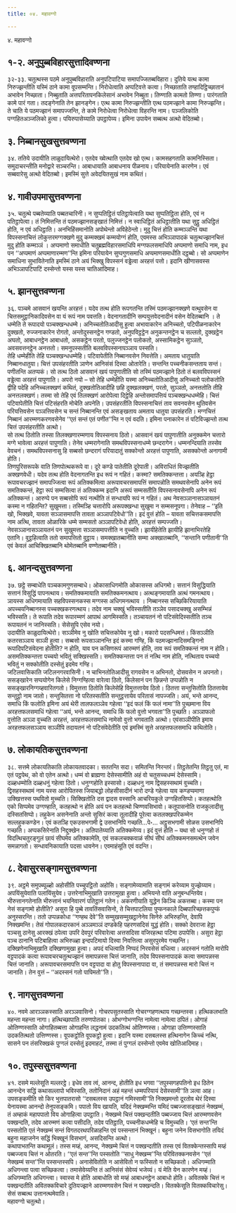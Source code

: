 ```yaml
---
title: ०४. महावग्गो

---
```

४. महावग्गो  


## १-२. अनुपुब्बविहारसुत्तादिवण्णना

३२-३३. चतुत्थस्स पठमे अनुपुब्बविहाराति अनुपटिपाटिया समापज्जितब्बविहारा। दुतिये यत्थ कामा निरुज्झन्तीति यस्मिं ठाने कामा वूपसम्मन्ति। निरोधेत्वाति अप्पटिवत्ते कत्वा। निच्छाताति तण्हादिट्ठिच्छातानं अभावेन निच्छाता। निब्बुताति अत्तपरितापनकिलेसानं अभावेन निब्बुता। तिण्णाति कामतो तिण्णा। पारंगताति कामे पारं गता। तदङ्गेनाति तेन झानङ्गेन। एत्थ कामा निरुज्झन्तीति एत्थ पठमज्झाने कामा निरुज्झन्ति। ते चाति ये पठमज्झानं समापज्जन्ति, ते कामे निरोधेत्वा निरोधेत्वा विहरन्ति नाम। पञ्जलिकोति पग्गहितअञ्जलिको हुत्वा। पयिरुपासेय्याति उपट्ठापेय्य। इमिना उपायेन सब्बत्थ अत्थो वेदितब्बो।  


## ३. निब्बानसुखसुत्तवण्णना

३४. ततिये उदायीति लाळुदायित्थेरो। एतदेव ख्वेत्थाति एतदेव खो एत्थ। कामसहगताति कामनिस्सिता। समुदाचरन्तीति मनोद्वारे सञ्चरन्ति। आबाधायाति आबाधनाय पीळनाय। परियायेनाति कारणेन। एवं सब्बवारेसु अत्थो वेदितब्बो। इमस्मिं सुत्ते अवेदयितसुखं नाम कथितं।  


## ४. गावीउपमासुत्तवण्णना

३५. चतुत्थे पब्बतेय्याति पब्बतचारिनी। न सुप्पतिट्ठितं पतिट्ठापेत्वाति यथा सुप्पतिट्ठिता होति, एवं न पतिट्ठापेत्वा। तं निमित्तन्ति तं पठमज्झानसङ्खातं निमित्तं। न स्वाधिट्ठितं अधिट्ठातीति यथा सुट्ठु अधिट्ठितं होति, न एवं अधिट्ठाति। अनभिहिंसमानोति अपोथेन्तो अविहेठेन्तो। मुदु चित्तं होति कम्मञ्ञन्ति यथा विपस्सनाचित्तं लोकुत्तरमग्गक्खणे मुदु कम्मक्खमं कम्मयोग्गं होति, एवमस्स अभिञ्ञापादकं चतुत्थज्झानचित्तं मुदु होति कम्मञ्ञं । अप्पमाणो समाधीति चतुब्रह्मविहारसमाधिपि मग्गफलसमाधिपि अप्पमाणो समाधि नाम, इध पन ‘‘अप्पमाणं अप्पमाणारम्मण’’न्ति इमिना परियायेन सुप्पगुणसमाधि अप्पमाणसमाधीति दट्ठब्बो। सो अप्पमाणेन समाधिना सुभावितेनाति इमस्मिं ठाने अयं भिक्खु विपस्सनं वड्ढेत्वा अरहत्तं पत्तो। इदानि खीणासवस्स अभिञ्ञापटिपाटिं दस्सेन्तो यस्स यस्स चातिआदिमाह।  


## ५. झानसुत्तवण्णना

३६. पञ्चमे आसवानं खयन्ति अरहत्तं। यदेव तत्थ होति रूपगतन्ति तस्मिं पठमज्झानक्खणे वत्थुवसेन वा चित्तसमुट्ठानिकादिवसेन वा यं रूपं नाम पवत्तति। वेदनागतादीनि सम्पयुत्तवेदनादीनं वसेन वेदितब्बानि । ते धम्मेति ते रूपादयो पञ्चक्खन्धधम्मे। अनिच्चतोतिआदीसु हुत्वा अभावाकारेन अनिच्चतो, पटिपीळनाकारेन दुक्खतो, रुज्जनाकारेन रोगतो, अन्तोदुस्सनट्ठेन गण्डतो, अनुपविट्ठट्ठेन अनुकन्तनट्ठेन च सल्लतो, दुक्खट्ठेन अघतो, आबाधनट्ठेन आबाधतो, असकट्ठेन परतो, पलुज्जनट्ठेन पलोकतो, अस्सामिकट्ठेन सुञ्ञतो, अवसवत्तनट्ठेन अनत्ततो। समनुपस्सतीति बलवविपस्सनापञ्ञाय पस्सति।  
तेहि धम्मेहीति तेहि पञ्चक्खन्धधम्मेहि। पटिवापेतीति निब्बानवसेन निवत्तेति। अमताय धातुयाति निब्बानधातुया। चित्तं उपसंहरतीति ञाणेन आनिसंसं दिस्वा ओतारेति। सन्तन्ति पच्चनीकसन्तताय सन्तं। पणीतन्ति अतप्पकं। सो तत्थ ठितो आसवानं खयं पापुणातीति सो तस्मिं पठमज्झाने ठितो तं बलवविपस्सनं वड्ढेत्वा अरहत्तं पापुणाति। अपरो नयो – सो तेहि धम्मेहीति यस्मा अनिच्चतोतिआदीसु अनिच्चतो पलोकतोति द्वीहि पदेहि अनिच्चलक्खणं कथितं, दुक्खतोतिआदीहि छहि दुक्खलक्खणं, परतो, सुञ्ञतो, अनत्ततोति तीहि अनत्तलक्खणं। तस्मा सो तेहि एवं तिलक्खणं आरोपेत्वा दिट्ठेहि अन्तोसमापत्तियं पञ्चक्खन्धधम्मेहि। चित्तं पटिवापेतीति चित्तं पटिसंहरति मोचेति अपनेति। उपसंहरतीति विपस्सनाचित्तं ताव सवनवसेन थुतिवसेन परियत्तिवसेन पञ्ञत्तिवसेन च सन्तं निब्बानन्ति एवं असङ्खताय अमताय धातुया उपसंहरति। मग्गचित्तं निब्बानं आरम्मणकरणवसेनेव ‘‘एतं सन्तं एतं पणीत’’न्ति न एवं वदति। इमिना पनाकारेन तं पटिविज्झन्तो तत्थ चित्तं उपसंहरतीति अत्थो।  
सो तत्थ ठितोति तस्सा तिलक्खणारम्मणाय विपस्सनाय ठितो। आसवानं खयं पापुणातीति अनुक्कमेन चत्तारो मग्गे भावेत्वा अरहत्तं पापुणाति। तेनेव धम्मरागेनाति समथविपस्सनाधम्मे छन्दरागेन। धम्मनन्दियाति तस्सेव वेवचनं। समथविपस्सनासु हि सब्बसो छन्दरागं परियादातुं सक्कोन्तो अरहत्तं पापुणाति, असक्कोन्तो अनागामी होति।  
तिणपुरिसरूपके वाति तिणपोत्थकरूपे वा। दूरे कण्डे पातेतीति दूरेपाती। अविराधितं विज्झतीति अक्खणवेधी। यदेव तत्थ होति वेदनागतन्ति इध रूपं न गहितं। कस्मा? समतिक्कन्तत्ता। अयञ्हि हेट्ठा रूपावचरज्झानं समापज्जित्वा रूपं अतिक्कमित्वा अरूपावचरसमापत्तिं समापन्नोति समथवसेनापि अनेन रूपं समतिक्कन्तं, हेट्ठा रूपं सम्मसित्वा तं अतिक्कम्म इदानि अरूपं सम्मसतीति विपस्सनावसेनापि अनेन रूपं अतिक्कन्तं। आरुप्पे पन सब्बसोपि रूपं नत्थीति तं सन्धायपि रूपं न गहितं। अथ नेवसञ्ञानासञ्ञायतनं कस्मा न गहितन्ति? सुखुमत्ता। तस्मिञ्हि चत्तारोपि अरूपक्खन्धा सुखुमा न सम्मसनूपगा। तेनेवाह – ‘‘इति खो, भिक्खवे, यावता सञ्ञासमापत्ति तावता अञ्ञापटिवेधो’’ति। इदं वुत्तं होति – यावता सचित्तकसमापत्ति नाम अत्थि, तावता ओळारिके धम्मे सम्मसतो अञ्ञापटिवेधो होति, अरहत्तं सम्पज्जति। नेवसञ्ञानासञ्ञायतनं पन सुखुमत्ता सञ्ञासमापत्तीति न वुच्चति। झायीहेतेति झायीहि झानाभिरतेहि एतानि। वुट्ठहित्वाति ततो समापत्तितो वुट्ठाय। समक्खातब्बानीति सम्मा अक्खातब्बानि, ‘‘सन्तानि पणीतानी’’ति एवं केवलं आचिक्खितब्बानि थोमेतब्बानि वण्णेतब्बानीति।  


## ६. आनन्दसुत्तवण्णना

३७. छट्ठे सम्बाधेति पञ्चकामगुणसम्बाधे। ओकासाधिगमोति ओकासस्स अधिगमो। सत्तानं विसुद्धियाति सत्तानं विसुद्धिं पापनत्थाय। समतिक्कमायाति समतिक्कमनत्थाय। अत्थङ्गमायाति अत्थं गमनत्थाय। ञायस्स अधिगमायाति सहविपस्सनकस्स मग्गस्स अधिगमनत्थाय । निब्बानस्स सच्छिकिरियायाति अपच्चयनिब्बानस्स पच्चक्खकरणत्थाय। तदेव नाम चक्खुं भविस्सतीति तञ्ञेव पसादचक्खु असम्भिन्नं भविस्सति। ते रूपाति तदेव रूपारम्मणं आपाथं आगमिस्सति। तञ्चायतनं नो पटिसंवेदिस्सतीति तञ्च रूपायतनं न जानिस्सति। सेसेसुपि एसेव नयो।  
उदायीति काळुदायित्थेरो। सञ्ञीमेव नु खोति सचित्तकोयेव नु खो। मकारो पदसन्धिमत्तं। किंसञ्ञीति कतरसञ्ञाय सञ्ञी हुत्वा। सब्बसो रूपसञ्ञानन्ति इदं कस्मा गण्हि, किं पठमज्झानादिसमङ्गिनो रूपादिपटिसंवेदना होतीति? न होति, याव पन कसिणरूपं आरम्मणं होति, ताव रूपं समतिक्कन्तं नाम न होति। असमतिक्कन्तत्ता पच्चयो भवितुं सक्खिस्सति। समतिक्कन्तत्ता पन तं नत्थि नाम होति, नत्थिताय पच्चयो भवितुं न सक्कोतीति दस्सेतुं इदमेव गण्हि।  
जटिलवासिकाति जटिलनगरवासिनी। न चाभिनतोतिआदीसु रागवसेन न अभिनतो, दोसवसेन न अपनतो। ससङ्खारेन सप्पयोगेन किलेसे निग्गण्हित्वा वारेत्वा ठितो, किलेसानं पन छिन्नन्ते उप्पन्नोति न ससङ्खारनिग्गय्हवारितगतो। विमुत्तत्ता ठितोति किलेसेहि विमुत्तत्तायेव ठितो। ठितत्ता सन्तुसितोति ठितत्तायेव सन्तुट्ठो नाम जातो। सन्तुसितत्ता नो परितस्सतीति सन्तुट्ठत्तायेव परितासं नापज्जति। अयं, भन्ते आनन्द, समाधि किं फलोति इमिना अयं थेरी तालफलञ्ञेव गहेत्वा ‘‘इदं फलं किं फलं नामा’’ति पुच्छमाना विय अरहत्तफलसमाधिं गहेत्वा ‘‘अयं, भन्ते आनन्द, समाधि किं फलो वुत्तो भगवता’’ति पुच्छति। अञ्ञाफलो वुत्तोति अञ्ञा वुच्चति अरहत्तं, अरहत्तफलसमाधि नामेसो वुत्तो भगवताति अत्थो। एवंसञ्ञीपीति इमाय अरहत्तफलसञ्ञाय सञ्ञीपि तदायतनं नो पटिसंवेदेतीति एवं इमस्मिं सुत्ते अरहत्तफलसमाधि कथितोति।  


## ७. लोकायतिकसुत्तवण्णना

३८. सत्तमे लोकायतिकाति लोकायतवादका। सततन्ति सदा। समितन्ति निरन्तरं। तिट्ठतेतन्ति तिट्ठतु एतं, मा एतं पट्ठपेथ, को वो एतेन अत्थो। धम्मं वो ब्राह्मणा देसेस्सामीति अहं वो चतुसच्चधम्मं देसेस्सामि।  
दळ्हधम्मोति दळ्हधनुं गहेत्वा ठितो। धनुग्गहोति इस्सासो। दळ्हधनु नाम द्विसहस्सथामं वुच्चति। द्विसहस्सथामं नाम यस्स आरोपितस्स जियाबद्धो लोहसीसादीनं भारो दण्डे गहेत्वा याव कण्डप्पमाणा उक्खित्तस्स पथवितो मुच्चति। सिक्खितोति दस द्वादस वस्सानि आचरियकुले उग्गहितसिप्पो। कतहत्थोति एको सिप्पमेव उग्गण्हाति, कतहत्थो न होति अयं पन कतहत्थो चिण्णवसिभावो। कतूपासनोति राजकुलादीसु दस्सितसिप्पो। लहुकेन असनेनाति अन्तो सुसिरं कत्वा तूलादीहि पूरेत्वा कतलक्खपरिकम्मेन सल्लहुककण्डेन। एवं कतञ्हि एकउसभगामी द्वे उसभानिपि गच्छति…पे॰… अट्ठुसभगामी सोळस उसभानिपि गच्छति। अप्पकसिरेनाति निद्दुक्खेन। अतिपातेय्याति अतिक्कमेय्य। इदं वुत्तं होति – यथा सो धनुग्गहो तं विदत्थिचतुरङ्गुलं छायं सीघमेव अतिक्कामेति, एवं सकलचक्कवाळं सीघं सीघं अतिक्कमनसमत्थेन जवेन समन्नागतो। सन्धावनिकायाति पदसा धावनेन। एवमाहंसूति एवं वदन्ति।  


## ८. देवासुरसङ्गामसुत्तवण्णना

३९. अट्ठमे समुपब्यूळ्हो अहोसीति पच्चुपट्ठितो अहोसि। सङ्गामेय्यामाति सङ्गामं करेय्याम युज्झेय्याम। अपयिंसुयेवाति पलायिंसुयेव। उत्तरेनाभिमुखाति उत्तरामुखा हुत्वा। अभियन्ते वाति अनुबन्धन्तियेव। भीरुत्तानगतेनाति भीरुत्तानं भयनिवारणं पतिट्ठानं गतेन। अकरणीयाति युद्धेन किञ्चि अकत्तब्बा। कस्मा पन नेसं सङ्गामो होतीति? असुरा हि पुब्बे तावतिंसवासिनो, ते चित्तपाटलिया पुप्फनकाले दिब्बपारिच्छत्तकपुप्फं अनुस्सरन्ति। ततो उप्पन्नकोधा ‘‘गण्हथ देवे’’ति सम्मुखसम्मुखट्ठानेनेव सिनेरुं अभिरुहन्ति, देवापि निक्खमन्ति। तेसं गोपालकदारकानं अञ्ञमञ्ञं दण्डकेहि पहरणसदिसं युद्धं होति। सक्को देवराजा हेट्ठा पञ्चसु ठानेसु आरक्खं ठपेत्वा उपरि देवपुरं परिवारेत्वा अत्तसदिसा वजिरहत्था पटिमा ठपापेसि। असुरा हेट्ठा पञ्च ठानानि पटिबाहित्वा अभिरुळ्हा इन्दपटिमायो दिस्वा निवत्तित्वा असुरपुरमेव गच्छन्ति।  
दक्खिणेनाभिमुखाति दक्खिणामुखा हुत्वा। अपदं वधित्वाति निप्पदं निरवसेसं वधित्वा। अदस्सनं गतोति मारोपि वट्टपादकं कत्वा रूपावचरचतुत्थज्झानं समापन्नस्स चित्तं जानाति, तदेव विपस्सनापादकं कत्वा समापन्नस्स चित्तं जानाति। अरूपावचरसमापत्ति पन वट्टपादा वा होतु विपस्सनापादा वा, तं समापन्नस्स मारो चित्तं न जानाति। तेन वुत्तं – ‘‘अदस्सनं गतो पापिमतो’’ति।  


## ९. नागसुत्तवण्णना

४०. नवमे आरञ्ञकस्साति अरञ्ञवासिनो। गोचरपसुतस्साति गोचरग्गहणत्थाय गच्छन्तस्स। हत्थिकलभाति महन्ता महन्ता नागा। हत्थिच्छापाति तरुणपोतका। ओभग्गोभग्गन्ति नामेत्वा नामेत्वा ठपितं। ओगाहं ओतिण्णस्साति ओगाहितब्बत्ता ओगाहन्ति लद्धनामं उदकतित्थं ओतिण्णस्स। ओगाहा उत्तिण्णस्साति उदकतित्थतो उत्तिण्णस्स। वूपकट्ठोति वूपकट्ठो हुत्वा। इदानि यस्मा दसबलस्स हत्थिनागेन किच्चं नत्थि, सासने पन तंसरिक्खकं पुग्गलं दस्सेतुं इदमाहटं, तस्मा तं पुग्गलं दस्सेन्तो एवमेव खोतिआदिमाह।  


## १०. तपुस्ससुत्तवण्णना

४१. दसमे मल्लेसूति मल्लरट्ठे। इधेव ताव त्वं, आनन्द, होतीति इध भगवा ‘‘तपुस्सगहपतिनो इध ठितेन आनन्देन सद्धिं कथासल्लापो भविस्सति, ततोनिदानं अहं महन्तं धम्मपरियायं देसेस्सामी’’ति ञत्वा आह। उपसङ्कमीति सो किर भुत्तपातरासो ‘‘दसबलस्स उपट्ठानं गमिस्सामी’’ति निक्खमन्तो दूरतोव थेरं दिस्वा येनायस्मा आनन्दो तेनुपसङ्कमि। पपातो विय खायति, यदिदं नेक्खम्मन्ति यमिदं पब्बज्जासङ्खातं नेक्खम्मं, तं अम्हाकं महापपातो विय ओगाहित्वा उपट्ठाति। नेक्खम्मे चित्तं पक्खन्दतीति पब्बज्जाय चित्तं आरम्मणवसेन पक्खन्दति, तदेव आरम्मणं कत्वा पसीदति, तदेव पतिट्ठाति, पच्चनीकधम्मेहि च विमुच्चति। ‘एतं सन्त’न्ति पस्सतोति एतं नेक्खम्मं सन्तं विगतदरथपरिळाहन्ति एवं पस्सन्तानं भिक्खूनं। बहुना जनेन विसभागोति तयिदं बहुना महाजनेन सद्धिं भिक्खूनं विसभागं, असदिसन्ति अत्थो।  
कथापाभतन्ति कथामूलं। तस्स मय्हं, आनन्द, नेक्खम्मे चित्तं न पक्खन्दतीति तस्स एवं वितक्केन्तस्सापि मय्हं पब्बज्जाय चित्तं न ओतरति। ‘‘एतं सन्त’’न्ति पस्सतोति ‘‘साधु नेक्खम्म’’न्ति परिवितक्कनवसेन ‘‘एतं नेक्खम्मं सन्त’’न्ति पस्सन्तस्सपि। अनासेवितोति न आसेवितो न फस्सितो न सच्छिकतो। अधिगम्माति अधिगन्त्वा पत्वा सच्छिकत्वा। तमासेवेय्यन्ति तं आनिसंसं सेवेय्यं भजेय्यं। यं मेति येन कारणेन मय्हं। अधिगम्माति अधिगन्त्वा। स्वास्स मे होति आबाधोति सो मय्हं आबाधनट्ठेन आबाधो होति। अवितक्के चित्तं न पक्खन्दतीति अवितक्कविचारे दुतियज्झाने आरम्मणवसेन चित्तं न पक्खन्दति। वितक्केसूति वितक्कविचारेसु। सेसं सब्बत्थ उत्तानत्थमेवाति।  
महावग्गो चतुत्थो।  